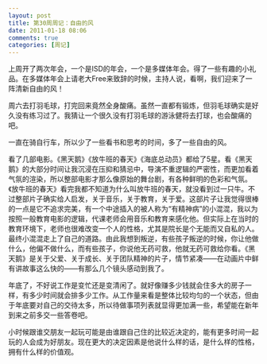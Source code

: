 ```yaml
---
layout: post
title: 第30周周记：自由的风
date: 2011-01-18 08:06
comments: true
categories: [周记]
---
```


上周开了两次年会，一个是ISD的年会，一个是多媒体年会。得了一些有趣的小礼品。在多媒体年会上请老大Free来致辞的时候，主持人说，看啊，我们迎来了一阵清新自由的风！

周六去打羽毛球，打完回来竟然全身酸痛。虽然一直都有锻炼，但羽毛球确实是好久没有练习过了。我猜让一个很久没有打羽毛球的游泳健将去打球，也会酸痛的吧。

一直在骑自行车，所以少了一些看书和思考的时间，多了一些自由的风。

看了几部电影。《黑天鹅》《放牛班的春天》《海底总动员》都给了5星。看《黑天鹅》的大部分时间让我沉浸在压抑和猜忌中，导演不重逻辑的严密性，而更加看着气氛的渲染，所以整部电影才那么像原始的舞台剧，有各种鲜明的色彩和气氛。《放牛班的春天》看完我都不知道为什么叫放牛班的春天，就没看到过一只牛。不过整部片子确实给人启发，关于音乐，关于教育，关于爱。这部片子让我觉得很棒的一点是它不追求完美，有一个中途插入的被人称为“有精神病”的小混混，我以为按照一般教育电影的逻辑，代课老师会用音乐和教育来感化他。但实际上在当时的教育环境下，老师也很难改变一个人的性格，尤其是院长是个无能而又自私的人。最终小混混走上了自己的道路。由此我想到叛逆，有些孩子叛逆的时候，你让他做什么，他偏不做什么，而有些孩子，你说他无药可救，他就无药可救给你看。《黑天鹅》是关于父爱、关于成长、关于团队精神的片子，情节紧凑——在动画片中鲜有讲故事这么快的——有那么几个镜头感动到我了。

年底了，不好说工作是变忙还是变清闲了。就好像赚多少钱就会住多大的房子一样，有多少时间就会排多少工作。从工作量来看是整体比较均匀的一个状态，但由于年底要对自己的交待太多，所以待做事项列表就显得更加满一些，希望能在新年到来之前多交一些答卷吧。

小时候跟谁交朋友一起玩可能是由谁跟自己住的比较近决定的，能有更多时间一起玩的人会成为好朋友。现在更大的决定因素是他说什么样的话，是什么样的性格，拥有什么样的价值观。

